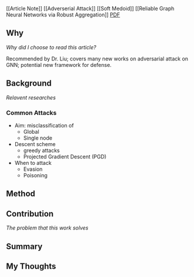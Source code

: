 [[Article Note]]
[[Adverserial Attack]] [[Soft Medoid]] [[Reliable Graph Neural Networks via Robust Aggregation]]
[PDF](files/)

## Why 
*Why did I choose to read this article?*

Recommended by Dr. Liu; covers many new works on adversarial attack on GNN; potential new framework for defense.



## Background
*Relavent researches*

### Common Attacks
- Aim: misclassification of
	- Global
	- Single node
- Descent scheme
	- greedy attacks
	- Projected Gradient Descent (PGD)
- When to attack
	- Evasion
	- Poisoning

## Method


## Contribution
*The problem that this work solves*


## Summary


## My Thoughts